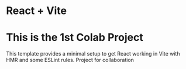 # React + Vite

# This is the 1st Colab Project

This template provides a minimal setup to get React working in Vite with HMR and some ESLint rules.
Project for collaboration

